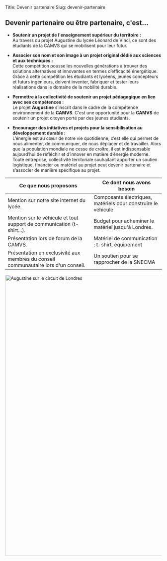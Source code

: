 Title: Devenir partenaire
Slug: devenir-partenaire


## Devenir partenaire ou être partenaire, c'est...

- **Soutenir un projet de l'enseignement supérieur du territoire :**<br>Au travers du projet Augustine du lycée Léonard de Vinci, ce sont des étudiants de la CAMVS qui se mobilisent pour leur futur.

- **Associer son nom et son image à un projet original dédié aux sciences et aux techniques :**<br>
Cette compétition pousse les nouvelles générations à trouver des solutions alternatives et innovantes en termes d’efficacité énergétique. Grâce à cette compétition les étudiants et lycéens, jeunes concepteurs et futurs ingénieurs, doivent inventer, fabriquer et tester leurs réalisations dans le domaine de la mobilité durable.

- **Permettre à la collectivité de soutenir un projet pédagogique en lien avec ses compétences :**<br>
Le projet **Augustine** s’inscrit dans le cadre de la compétence environnement de la **CAMVS**. C'est une opportunité pour la **CAMVS** de soutenir un projet citoyen porté par des jeunes étudiants.

- **Encourager des initiatives et projets pour la sensibilisation  au développement durable :** <br>
L’énergie est au cœur de notre vie quotidienne, c’est elle qui permet de nous alimenter, de communiquer, de nous déplacer et de travailler. Alors que la population mondiale ne cesse de croître, il est indispensable aujourd’hui de réfléchir et d’innover en matière d’énergie moderne. <br>
Toute entreprise, collectivité territoriale souhaitant apporter un soutien logistique, financier ou matériel au projet peut devenir partenaire et s’associer de manière spécifique au projet.

|       **Ce que nous proposons**      |     **Ce dont nous avons besoin**    |
|--------------------------------------|--------------------------------------|
| Mention sur notre site internet du lycée. | Composants électriques, matériels pour construire le véhicule |
| Mention sur le véhicule et tout support de communication (t-shirt...). | Budget pour acheminer le matériel jusqu'à Londres. |
|  Présentation lors de forum de la CAMVS.| Matériel de communication : t-shirt, équipement |
| Présentation en exclusivité aux membres du conseil communautaire lors d'un conseil. | Un soutien pour se rapprocher   de la SNECMA |

<img src="{static}/images/img_pages/34046193744_691b6b4095_o.jpg" width="900" alt="Augustine sur le circuit de Londres">